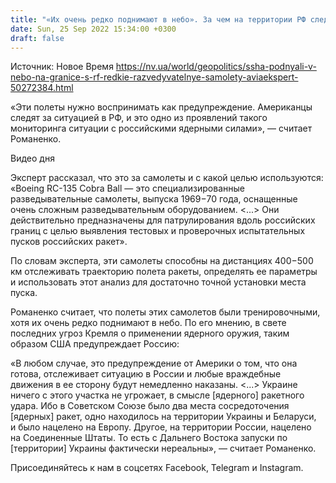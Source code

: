 ```yaml
---
title: "«Их очень редко поднимают в небо». За чем на территории РФ следят разведывательные самолеты США — авиаэксперт"
date: Sun, 25 Sep 2022 15:34:00 +0300
draft: false
---
```

Источник: Новое Время https://nv.ua/world/geopolitics/ssha-podnyali-v-nebo-na-granice-s-rf-redkie-razvedyvatelnye-samolety-aviaekspert-50272384.html


«Эти полеты нужно воспринимать как предупреждение. Американцы следят за ситуацией в РФ, и это одно из проявлений такого мониторинга ситуации с российскими ядерными силами», — считает Романенко.

 Видео дня   

Эксперт рассказал, что это за самолеты и с какой целью используются: «Boeing RC-135 Cobra Ball — это специализированные разведывательные самолеты, выпуска 1969−70 года, оснащенные очень сложным разведывательным оборудованием. <...> Они действительно предназначены для патрулирования вдоль российских границ с целью выявления тестовых и проверочных испытательных пусков российских ракет».

По словам эксперта, эти самолеты способны на дистанциях 400−500 км отслеживать траекторию полета ракеты, определять ее параметры и использовать этот анализ для достаточно точной установки места пуска.

Романенко считает, что полеты этих самолетов были тренировочными, хотя их очень редко поднимают в небо. По его мнению, в свете последних угроз Кремля о применении ядерного оружия, таким образом США предупреждает Россию:

«В любом случае, это предупреждение от Америки о том, что она готова, отслеживает ситуацию в России и любые враждебные движения в ее сторону будут немедленно наказаны. <...> Украине ничего с этого участка не угрожает, в смысле [ядерного] ракетного удара. Ибо в Советском Союзе было два места сосредоточения [ядерных] ракет, одно находилось на территории Украины и Беларуси, и было нацелено на Европу. Другое, на территории России, нацелено на Соединенные Штаты. То есть с Дальнего Востока запуски по [территории] Украины фактически нереальны», — считает Романенко.

Присоединяйтесь к нам в соцсетях Facebook, Telegram и Instagram.
